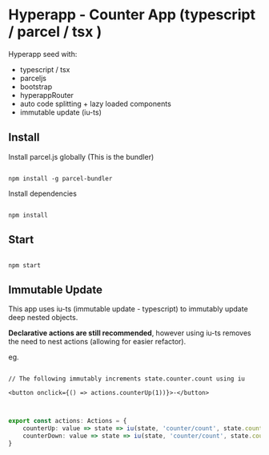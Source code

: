 # Hyperapp - Counter App (typescript / parcel / tsx )

Hyperapp seed with:

- typescript / tsx
- parceljs
- bootstrap
- hyperappRouter
- auto code splitting + lazy loaded components
- immutable update (iu-ts)

## Install

Install parcel.js globally (This is the bundler)

```

npm install -g parcel-bundler

```

Install dependencies

```

npm install

```

## Start

```

npm start

```

## Immutable Update

This app uses iu-ts (immutable update - typescript) to immutably update deep nested objects.  

**Declarative actions are still recommended**, however using iu-ts removes the need to nest actions (allowing for easier refactor).

eg.

```tsx

// The following immutably increments state.counter.count using iu

<button onclick={() => actions.counterUp(1))}>-</button>


```

```ts

export const actions: Actions = {
    counterUp: value => state => iu(state, 'counter/count', state.counter.count + value),
    counterDown: value => state => iu(state, 'counter/count', state.counter.count - value)
}

```